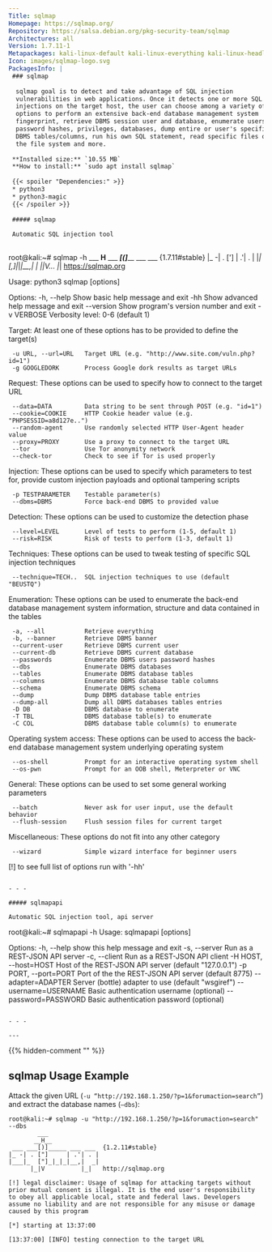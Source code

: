 ```yaml
---
Title: sqlmap
Homepage: https://sqlmap.org/
Repository: https://salsa.debian.org/pkg-security-team/sqlmap
Architectures: all
Version: 1.7.11-1
Metapackages: kali-linux-default kali-linux-everything kali-linux-headless kali-linux-large kali-linux-nethunter kali-tools-database kali-tools-exploitation kali-tools-information-gathering kali-tools-top10 kali-tools-vulnerability kali-tools-web 
Icon: images/sqlmap-logo.svg
PackagesInfo: |
 ### sqlmap
 
  sqlmap goal is to detect and take advantage of SQL injection
  vulnerabilities in web applications. Once it detects one or more SQL
  injections on the target host, the user can choose among a variety of
  options to perform an extensive back-end database management system
  fingerprint, retrieve DBMS session user and database, enumerate users,
  password hashes, privileges, databases, dump entire or user's specific
  DBMS tables/columns, run his own SQL statement, read specific files on
  the file system and more.
 
 **Installed size:** `10.55 MB`  
 **How to install:** `sudo apt install sqlmap`  
 
 {{< spoiler "Dependencies:" >}}
 * python3
 * python3-magic
 {{< /spoiler >}}
 
 ##### sqlmap
 
 Automatic SQL injection tool
 
 ```
 root@kali:~# sqlmap -h
         ___
        __H__
  ___ ___[(]_____ ___ ___  {1.7.11#stable}
 |_ -| . [']     | .'| . |
 |___|_  [,]_|_|_|__,|  _|
       |_|V...       |_|   https://sqlmap.org
 
 Usage: python3 sqlmap [options]
 
 Options:
   -h, --help            Show basic help message and exit
   -hh                   Show advanced help message and exit
   --version             Show program's version number and exit
   -v VERBOSE            Verbosity level: 0-6 (default 1)
 
   Target:
     At least one of these options has to be provided to define the
     target(s)
 
     -u URL, --url=URL   Target URL (e.g. "http://www.site.com/vuln.php?id=1")
     -g GOOGLEDORK       Process Google dork results as target URLs
 
   Request:
     These options can be used to specify how to connect to the target URL
 
     --data=DATA         Data string to be sent through POST (e.g. "id=1")
     --cookie=COOKIE     HTTP Cookie header value (e.g. "PHPSESSID=a8d127e..")
     --random-agent      Use randomly selected HTTP User-Agent header value
     --proxy=PROXY       Use a proxy to connect to the target URL
     --tor               Use Tor anonymity network
     --check-tor         Check to see if Tor is used properly
 
   Injection:
     These options can be used to specify which parameters to test for,
     provide custom injection payloads and optional tampering scripts
 
     -p TESTPARAMETER    Testable parameter(s)
     --dbms=DBMS         Force back-end DBMS to provided value
 
   Detection:
     These options can be used to customize the detection phase
 
     --level=LEVEL       Level of tests to perform (1-5, default 1)
     --risk=RISK         Risk of tests to perform (1-3, default 1)
 
   Techniques:
     These options can be used to tweak testing of specific SQL injection
     techniques
 
     --technique=TECH..  SQL injection techniques to use (default "BEUSTQ")
 
   Enumeration:
     These options can be used to enumerate the back-end database
     management system information, structure and data contained in the
     tables
 
     -a, --all           Retrieve everything
     -b, --banner        Retrieve DBMS banner
     --current-user      Retrieve DBMS current user
     --current-db        Retrieve DBMS current database
     --passwords         Enumerate DBMS users password hashes
     --dbs               Enumerate DBMS databases
     --tables            Enumerate DBMS database tables
     --columns           Enumerate DBMS database table columns
     --schema            Enumerate DBMS schema
     --dump              Dump DBMS database table entries
     --dump-all          Dump all DBMS databases tables entries
     -D DB               DBMS database to enumerate
     -T TBL              DBMS database table(s) to enumerate
     -C COL              DBMS database table column(s) to enumerate
 
   Operating system access:
     These options can be used to access the back-end database management
     system underlying operating system
 
     --os-shell          Prompt for an interactive operating system shell
     --os-pwn            Prompt for an OOB shell, Meterpreter or VNC
 
   General:
     These options can be used to set some general working parameters
 
     --batch             Never ask for user input, use the default behavior
     --flush-session     Flush session files for current target
 
   Miscellaneous:
     These options do not fit into any other category
 
     --wizard            Simple wizard interface for beginner users
 
 [!] to see full list of options run with '-hh'
 ```
 
 - - -
 
 ##### sqlmapapi
 
 Automatic SQL injection tool, api server
 
 ```
 root@kali:~# sqlmapapi -h
 Usage: sqlmapapi [options]
 
 Options:
   -h, --help            show this help message and exit
   -s, --server          Run as a REST-JSON API server
   -c, --client          Run as a REST-JSON API client
   -H HOST, --host=HOST  Host of the REST-JSON API server (default "127.0.0.1")
   -p PORT, --port=PORT  Port of the the REST-JSON API server (default 8775)
   --adapter=ADAPTER     Server (bottle) adapter to use (default "wsgiref")
   --username=USERNAME   Basic authentication username (optional)
   --password=PASSWORD   Basic authentication password (optional)
 ```
 
 - - -
 
---
```

{{% hidden-comment "<!--Do not edit anything above this line-->" %}}

## sqlmap Usage Example

Attack the given URL (`-u “http://192.168.1.250/?p=1&forumaction=search”`) and extract the database names (`–dbs`):

```
root@kali:~# sqlmap -u "http://192.168.1.250/?p=1&forumaction=search" --dbs
        ___
       __H__
 ___ ___[)]_____ ___ ___  {1.2.11#stable}
|_ -| . ["]     | .'| . |
|___|_  ["]_|_|_|__,|  _|
      |_|V          |_|   http://sqlmap.org

[!] legal disclaimer: Usage of sqlmap for attacking targets without prior mutual consent is illegal. It is the end user's responsibility to obey all applicable local, state and federal laws. Developers assume no liability and are not responsible for any misuse or damage caused by this program

[*] starting at 13:37:00

[13:37:00] [INFO] testing connection to the target URL
```
